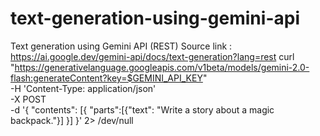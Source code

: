 # text-generation-using-gemini-api
Text generation using Gemini API (REST)
Source link : https://ai.google.dev/gemini-api/docs/text-generation?lang=rest
curl "https://generativelanguage.googleapis.com/v1beta/models/gemini-2.0-flash:generateContent?key=$GEMINI_API_KEY" \
    -H 'Content-Type: application/json' \
    -X POST \
    -d '{
      "contents": [{
        "parts":[{"text": "Write a story about a magic backpack."}]
        }]
       }' 2> /dev/null
